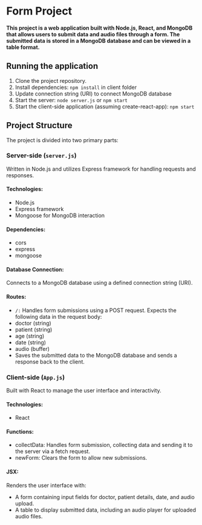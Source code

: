 # Form Project

**This project is a web application built with Node.js, React, and MongoDB that allows users to submit data and audio files through a form. The submitted data is stored in a MongoDB database and can be viewed in a table format.**

## Running the application
1. Clone the project repository.
2. Install dependencies: `npm install` in client folder
3. Update connection string (URI) to connect MongoDB database 
4. Start the server: `node server.js` or `npm start`
5. Start the client-side application (assuming create-react-app): `npm start`

## Project Structure
The project is divided into two primary parts:


### Server-side (`server.js`)
Written in Node.js and utilizes Express framework for handling requests and responses.

#### Technologies:
- Node.js
- Express framework
- Mongoose for MongoDB interaction

#### Dependencies:
- cors
- express
- mongoose

#### Database Connection:
Connects to a MongoDB database using a defined connection string (URI).

#### Routes:
  - `/:` Handles form submissions using a POST request. Expects the following data in the request body:
  - doctor (string)
  - patient (string)
  - age (string)
  - date (string)
  - audio (buffer)
  - Saves the submitted data to the MongoDB database and sends a response back to the client.

### Client-side (`App.js`)
Built with React to manage the user interface and interactivity.

#### Technologies:
- React

#### Functions:
- collectData: Handles form submission, collecting data and sending it to the server via a fetch request.
- newForm: Clears the form to allow new submissions.

#### JSX:
Renders the user interface with:
- A form containing input fields for doctor, patient details, date, and audio upload.
- A table to display submitted data, including an audio player for uploaded audio files.
